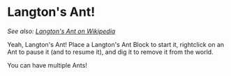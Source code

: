 # Langton's Ant!
*See also: [Langton's Ant on Wikipedia](https://en.wikipedia.org/wiki/Langton%27s_ant)*

Yeah, Langton's Ant! Place a Langton's Ant Block to start it, rightclick on an Ant to pause it (and to resume it), and dig it to remove it from the world.

You can have multiple Ants!
